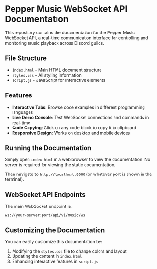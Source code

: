 # Pepper Music WebSocket API Documentation

This repository contains the documentation for the Pepper Music WebSocket API, a real-time communication interface for controlling and monitoring music playback across Discord guilds.

## File Structure

- `index.html` - Main HTML document structure
- `styles.css` - All styling information
- `script.js` - JavaScript for interactive elements

## Features

- **Interactive Tabs**: Browse code examples in different programming languages
- **Live Demo Console**: Test WebSocket connections and commands in real-time
- **Code Copying**: Click on any code block to copy it to clipboard
- **Responsive Design**: Works on desktop and mobile devices

## Running the Documentation

Simply open `index.html` in a web browser to view the documentation. No server is required for viewing the static documentation.

Then navigate to `http://localhost:8000` (or whatever port is shown in the terminal).

## WebSocket API Endpoints

The main WebSocket endpoint is:

```
ws://your-server:port/api/v1/music/ws
```

## Customizing the Documentation

You can easily customize this documentation by:

1. Modifying the `styles.css` file to change colors and layout
2. Updating the content in `index.html`
3. Enhancing interactive features in `script.js`
